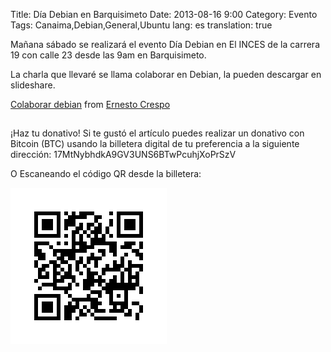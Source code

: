 Title: Día Debian en Barquisimeto
Date: 2013-08-16 9:00
Category: Evento
Tags: Canaima,Debian,General,Ubuntu
lang: es
translation: true

Mañana sábado se realizará el evento Día Debian en El INCES de la carrera 19 con calle 23 desde las 9am en Barquisimeto.

La charla que llevaré se llama colaborar en Debian, la pueden descargar en slideshare.

[Colaborar debian](https://www.slideshare.net/ecrespo/colaborar-debian) from [Ernesto Crespo](https://www.slideshare.net/ecrespo)

##  ##
¡Haz tu donativo!
Si te gustó el artículo puedes realizar un donativo con Bitcoin (BTC)
usando la billetera digital de tu preferencia a la siguiente
dirección: 17MtNybhdkA9GV3UNS6BTwPcuhjXoPrSzV

O Escaneando el código QR desde la billetera:

![17MtNybhdkA9GV3UNS6BTwPcuhjXoPrSzV](./images/17MtNybhdkA9GV3UNS6BTwPcuhjXoPrSzV.png)
